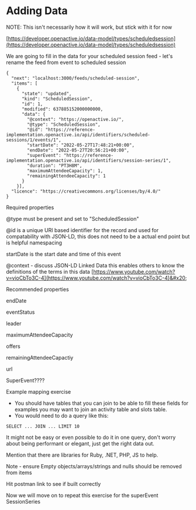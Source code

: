 # Adding Data

NOTE: This isn't necessarily how it will work, but stick with it for now

[https://developer.openactive.io/data-model/types/scheduledsession](https://developer.openactive.io/data-model/types/scheduledsession)

We are going to fill in the data for your scheduled session feed - let's rename the feed from event to scheduled session

```
{
  "next": "localhost:3000/feeds/scheduled-session",
  "items": [
    {
      "state": "updated",
      "kind": "ScheduledSession",
      "id": 1,
      "modified": 637885152000000000,
      "data": {
        "@context": "https://openactive.io/",
        "@type": "ScheduledSession",
        "@id": "https://reference-implementation.openactive.io/api/identifiers/scheduled-sessions/1/events/1",
        "startDate": "2022-05-27T17:48:21+00:00",
        "endDate": "2022-05-27T20:56:21+00:00",
        "superEvent": "https://reference-implementation.openactive.io/api/identifiers/session-series/1",
        "duration": "PT3H8M",
        "maximumAttendeeCapacity": 1,
        "remainingAttendeeCapacity": 1
      }
    }],
  "licence": "https://creativecommons.org/licenses/by/4.0/"
}  
```

Required properties

@type must be present and set to "ScheduledSession"

@id is a unique URI based identifier for the record and used for compatability with JSON-LD, this does not need to be a actual end point but is helpful namespacing&#x20;

startDate is the start date and time of this event

@context - discuss JSON-LD Linked Data this enables others to know the definitions of the terms in this data [https://www.youtube.com/watch?v=vioCbTo3C-4](https://www.youtube.com/watch?v=vioCbTo3C-4)&#x20;

Recommended properties

endDate

eventStatus

leader

maximumAttendeeCapacity

offers

remainingAttendeeCapactiy

url

SuperEvent????

Example mapping exercise

* You should have tables that you can join to be able to fill these fields for examples you may want to join an activity table and slots table.
* You would need to do a query like this:

```
SELECT ... JOIN ... LIMIT 10
```

It might not be easy or even possible to do it in one query, don't worry about being performant or elegant, just get the right data out.

Mention that there are libraries for Ruby, .NET, PHP, JS to help.

Note - ensure Empty objects/arrays/strings and nulls should be removed from items

Hit postman link to see if built correctly

Now we will move on to repeat this exercise for the superEvent SessionSeries
